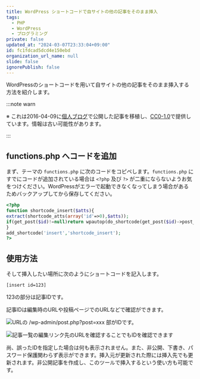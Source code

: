 ```yaml
---
title: WordPress ショートコードで自サイトの他の記事をそのまま挿入
tags:
  - PHP
  - WordPress
  - プログラミング
private: false
updated_at: "2024-03-07T23:33:04+09:00"
id: fc1fdcad5dcd4e150ebd
organization_url_name: null
slide: false
ignorePublish: false
---
```


WordPressのショートコードを用いて自サイトの他の記事をそのまま挿入する方法を紹介します。

:::note warn

※ これは2016-04-09に[個人ブログ](https://bicstone.me)で公開した記事を移植し、[CC0-1.0](https://creativecommons.org/publicdomain/zero/1.0/deed.ja)で提供しています。情報は古い可能性があります。

:::

## functions.php へコードを追加

まず、テーマの `functions.php` に次のコードをコピペします。`functions.php` にすでにコードが追加されている場合は `<?php` 及び `?>` が二重にならないようお気をつけください。WordPressがエラーで起動できなくなってしまう場合があるためバックアップしてから保存してください。

```php
<?php
function shortcode_insert($atts){
extract(shortcode_atts(array('id'=>0),$atts));
if(get_post($id)!=null)return wpautop(do_shortcode(get_post($id)->post_content));
}
add_shortcode('insert','shortcode_insert');
?>
```

## 使用方法

そして挿入したい場所に次のようにショートコードを記入します。

`[insert id=123]`

123の部分は記事IDです。

記事IDは編集時のURLや投稿ページでのURLなどで確認ができます。

![URLの /wp-admin/post.php?post=xxx 部がIDです。](https://qiita-image-store.s3.ap-northeast-1.amazonaws.com/0/684999/5d8e386c-c43b-3d30-74a3-cd3bdb70f08d.png)

![記事一覧の編集リンク先のURLを確認することでもIDを確認できます](https://qiita-image-store.s3.ap-northeast-1.amazonaws.com/0/684999/14fe9962-9220-5b61-40be-0c78ca2d4c93.png)

尚、誤ったIDを指定した場合は何も表示されません。また、非公開、下書き、パスワード保護関わらず表示ができます。挿入元が更新された際には挿入先でも更新されます。非公開記事を作成し、このツールで挿入するという使い方も可能です。

